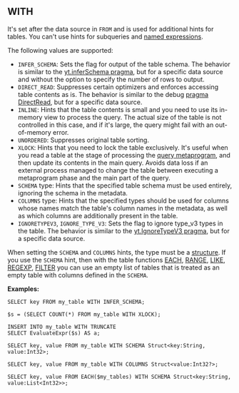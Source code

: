 ## WITH

It's set after the data source in `FROM` and is used for additional hints for tables. You can't use hints for subqueries and [named expressions](../../expressions.md#named-nodes).

The following values are supported:

* `INFER_SCHEMA`: Sets the flag for output of the table schema. The behavior is similar to the [yt.inferSchema pragma](../../pragma.md#inferschema), but for a specific data source and without the option to specify the number of rows to output.
* `DIRECT_READ`: Suppresses certain optimizers and enforces accessing table contents as is. The behavior is similar to the debug [pragma DirectRead](../../pragma.md#debug), but for a specific data source.
* `INLINE`: Hints that the table contents is small and you need to use its in-memory view to process the query. The actual size of the table is not controlled in this case, and if it's large, the query might fail with an out-of-memory error.
* `UNORDERED`: Suppresses original table sorting.
* `XLOCK`: Hints that you need to lock the table exclusively. It's useful when you read a table at the stage of processing the [query metaprogram](../../action.md), and then update its contents in the main query. Avoids data loss if an external process managed to change the table between executing a metaprogram phase and the main part of the query.
* `SCHEMA` type: Hints that the specified table schema must be used entirely, ignoring the schema in the metadata.
* `COLUMNS` type: Hints that the specified types should be used for columns whose names match the table's column names in the metadata, as well as which columns are additionally present in the table.
* `IGNORETYPEV3`, `IGNORE_TYPE_V3`: Sets the flag to ignore type_v3 types in the table. The behavior is similar to the [yt.IgnoreTypeV3 pragma](../../pragma.md#ignoretypev3), but for a specific data source.

When setting the `SCHEMA` and `COLUMNS` hints, the type must be a [structure](../../../types/containers.md).
If you use the `SCHEMA` hint, then with the table functions [EACH](#each), [RANGE](#range), [LIKE](#like), [REGEXP](#regexp), [FILTER](#filter) you can use an empty list of tables that is treated as an empty table with columns defined in the `SCHEMA`.

**Examples:**

```yql
SELECT key FROM my_table WITH INFER_SCHEMA;
```

```yql
$s = (SELECT COUNT(*) FROM my_table WITH XLOCK);

INSERT INTO my_table WITH TRUNCATE
SELECT EvaluateExpr($s) AS a;
```

```yql
SELECT key, value FROM my_table WITH SCHEMA Struct<key:String, value:Int32>;
```

```yql
SELECT key, value FROM my_table WITH COLUMNS Struct<value:Int32?>;
```

```yql
SELECT key, value FROM EACH($my_tables) WITH SCHEMA Struct<key:String, value:List<Int32>>;
```

